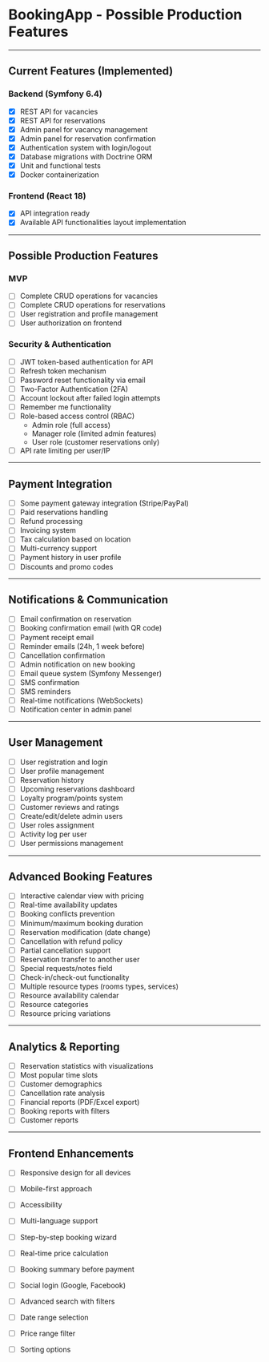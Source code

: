 # BookingApp - Possible Production Features

---

## Current Features (Implemented)

### Backend (Symfony 6.4)
- [x] REST API for vacancies
- [x] REST API for reservations
- [x] Admin panel for vacancy management
- [x] Admin panel for reservation confirmation
- [x] Authentication system with login/logout
- [x] Database migrations with Doctrine ORM
- [x] Unit and functional tests
- [x] Docker containerization

### Frontend (React 18)
- [x] API integration ready
- [x] Available API functionalities layout implementation

---

## Possible Production Features

### MVP
- [ ] Complete CRUD operations for vacancies
- [ ] Complete CRUD operations for reservations
- [ ] User registration and profile management
- [ ] User authorization on frontend

### Security & Authentication

- [ ] JWT token-based authentication for API
- [ ] Refresh token mechanism
- [ ] Password reset functionality via email
- [ ] Two-Factor Authentication (2FA)
- [ ] Account lockout after failed login attempts
- [ ] Remember me functionality
- [ ] Role-based access control (RBAC)
    - Admin role (full access)
    - Manager role (limited admin features)
    - User role (customer reservations only)
- [ ] API rate limiting per user/IP

---

## Payment Integration

- [ ] Some payment gateway integration (Stripe/PayPal)
- [ ] Paid reservations handling
- [ ] Refund processing
- [ ] Invoicing system
- [ ] Tax calculation based on location
- [ ] Multi-currency support
- [ ] Payment history in user profile
- [ ] Discounts and promo codes

---

## Notifications & Communication

- [ ] Email confirmation on reservation
- [ ] Booking confirmation email (with QR code)
- [ ] Payment receipt email
- [ ] Reminder emails (24h, 1 week before)
- [ ] Cancellation confirmation
- [ ] Admin notification on new booking
- [ ] Email queue system (Symfony Messenger)
- [ ] SMS confirmation
- [ ] SMS reminders
- [ ] Real-time notifications (WebSockets)
- [ ] Notification center in admin panel

---

## User Management

- [ ] User registration and login
- [ ] User profile management
- [ ] Reservation history
- [ ] Upcoming reservations dashboard
- [ ] Loyalty program/points system
- [ ] Customer reviews and ratings
- [ ] Create/edit/delete admin users
- [ ] User roles assignment
- [ ] Activity log per user
- [ ] User permissions management

---

##  Advanced Booking Features
- [ ] Interactive calendar view with pricing
- [ ] Real-time availability updates
- [ ] Booking conflicts prevention
- [ ] Minimum/maximum booking duration
- [ ] Reservation modification (date change)
- [ ] Cancellation with refund policy
- [ ] Partial cancellation support
- [ ] Reservation transfer to another user
- [ ] Special requests/notes field
- [ ] Check-in/check-out functionality
- [ ] Multiple resource types (rooms types, services)
- [ ] Resource availability calendar
- [ ] Resource categories
- [ ] Resource pricing variations

---

## Analytics & Reporting
- [ ] Reservation statistics with visualizations
- [ ] Most popular time slots
- [ ] Customer demographics
- [ ] Cancellation rate analysis
- [ ] Financial reports (PDF/Excel export)
- [ ] Booking reports with filters
- [ ] Customer reports

---

## Frontend Enhancements
- [ ] Responsive design for all devices
- [ ] Mobile-first approach
- [ ] Accessibility
- [ ] Multi-language support
- [ ] Step-by-step booking wizard
- [ ] Real-time price calculation
- [ ] Booking summary before payment
- [ ] Social login (Google, Facebook)
- [ ] Advanced search with filters
- [ ] Date range selection
- [ ] Price range filter
- [ ] Sorting options

